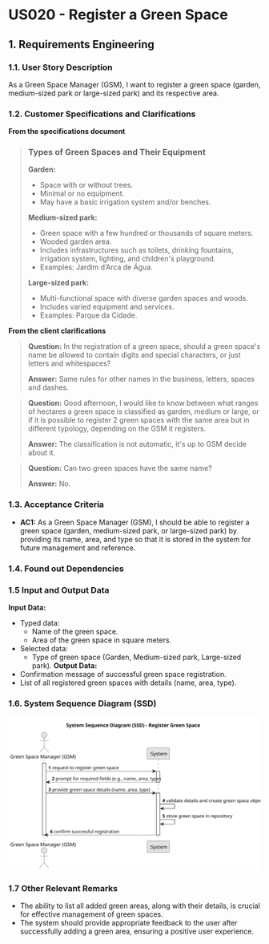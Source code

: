 # US020 - Register a Green Space
## 1. Requirements Engineering
### 1.1. User Story Description
As a Green Space Manager (GSM), I want to register a green
space (garden, medium-sized park or large-sized park) and its respective
area.
### 1.2. Customer Specifications and Clarifications
**From the specifications document**
>### Types of Green Spaces and Their Equipment
>
>**Garden:**
>- Space with or without trees.
>- Minimal or no equipment.
>- May have a basic irrigation system and/or benches.
>
>**Medium-sized park:**
>- Green space with a few hundred or thousands of square meters.
>- Wooded garden area.
>- Includes infrastructures such as toilets, drinking fountains, irrigation system, lighting, and children's playground.
>- Examples: Jardim d’Arca de Água.
>
>**Large-sized park:**
>- Multi-functional space with diverse garden spaces and woods.
>- Includes varied equipment and services.
>- Examples: Parque da Cidade.
>
**From the client clarifications**
> **Question:** In the registration of a green space, should a green space's name be allowed to contain digits and special characters, or just letters and whitespaces?
>
> **Answer:** Same rules for other names in the business, letters, spaces and dashes.

> **Question:** Good afternoon, I would like to know between what ranges of hectares a green space is classified as garden, medium or large, or if it is possible to register 2 green spaces with the same area but in different typology, depending on the GSM it registers.
>
> **Answer:**  The classification is not automatic, it's up to GSM decide about it.

> **Question:** Can two green spaces have the same name?
>
> **Answer:** No.

### 1.3. Acceptance Criteria
* **AC1:** As a Green Space Manager (GSM), I should be able to register a green space (garden, medium-sized park, or large-sized park) by providing its name, area, and type so that it is stored in the system for future management and reference.
### 1.4. Found out Dependencies


### 1.5 Input and Output Data

**Input Data:**
* Typed data:
    * Name of the green space.
    * Area of the green space in square meters.
* Selected data:
    * Type of green space (Garden, Medium-sized park, Large-sized park).
      **Output Data:**
* Confirmation message of successful green space registration.
* List of all registered green spaces with details (name, area, type).
### 1.6. System Sequence Diagram (SSD)
![System Sequence Diagram](svg/us020-system-sequence-diagram.svg)
### 1.7 Other Relevant Remarks
* The ability to list all added green areas, along with their details, is crucial for effective management of green spaces.
* The system should provide appropriate feedback to the user after successfully adding a green area, ensuring a positive user experience.